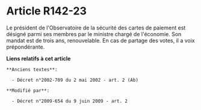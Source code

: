 # Article R142-23

Le président de l'Observatoire de la sécurité des cartes de paiement est désigné parmi ses membres par le ministre chargé de
l'économie. Son mandat est de trois ans, renouvelable. En cas de partage des votes, il a voix prépondérante.

**Liens relatifs à cet article**

	**Anciens textes**:

	  - Décret n°2002-709 du 2 mai 2002 - art. 2 (Ab)

	**Modifié par**:

	  - Décret n°2009-654 du 9 juin 2009 - art. 2
